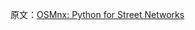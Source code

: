 原文：[OSMnx: Python for Street Networks](http://geoffboeing.com/2016/11/osmnx-python-street-networks/)